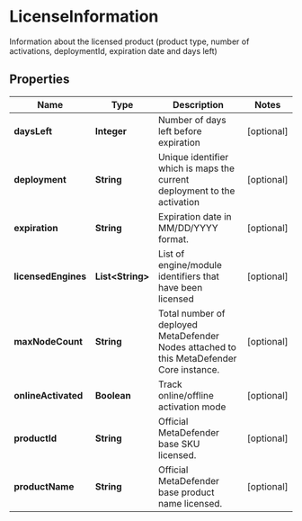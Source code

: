 

# LicenseInformation

Information about the licensed product (product type, number of activations, deploymentId, expiration date and days left)
## Properties

Name | Type | Description | Notes
------------ | ------------- | ------------- | -------------
**daysLeft** | **Integer** | Number of days left before expiration |  [optional]
**deployment** | **String** | Unique identifier which is maps the current deployment to the activation |  [optional]
**expiration** | **String** | Expiration date in MM/DD/YYYY format. |  [optional]
**licensedEngines** | **List&lt;String&gt;** | List of engine/module identifiers that have been licensed |  [optional]
**maxNodeCount** | **String** | Total number of deployed MetaDefender Nodes attached to this MetaDefender Core instance. |  [optional]
**onlineActivated** | **Boolean** | Track online/offline activation mode |  [optional]
**productId** | **String** | Official MetaDefender base SKU licensed. |  [optional]
**productName** | **String** | Official MetaDefender base product name licensed. |  [optional]



